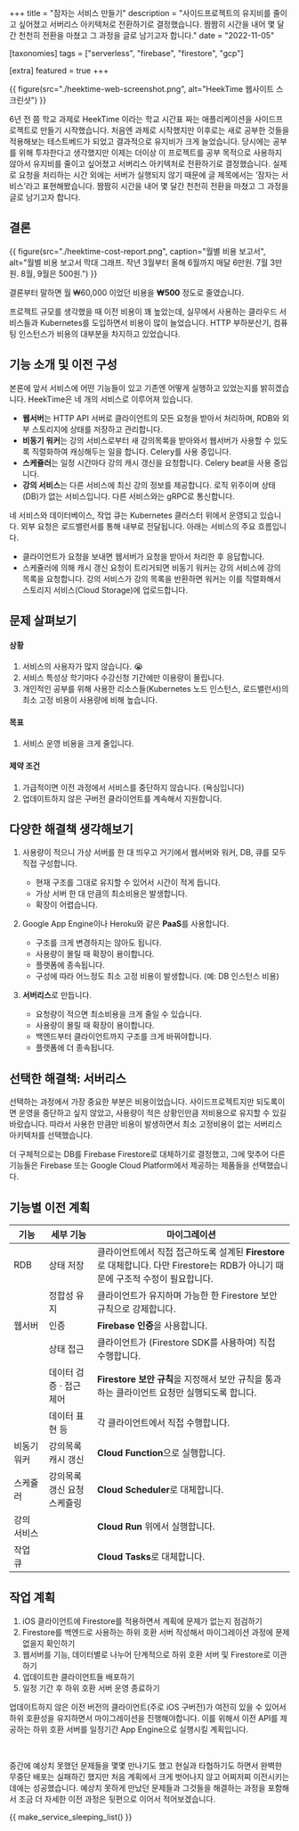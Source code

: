 +++
title = "잠자는 서비스 만들기"
description = "사이드프로젝트의 유지비를 줄이고 싶어졌고 서버리스 아키텍처로 전환하기로 결정했습니다. 짬짬히 시간을 내어 몇 달간 천천히 전환을 마쳤고 그 과정을 글로 남기고자 합니다."
date = "2022-11-05"

[taxonomies]
tags = ["serverless", "firebase", "firestore", "gcp"]

[extra]
featured = true
+++

{{ figure(src="./heektime-web-screenshot.png", alt="HeekTime 웹사이트 스크린샷") }}

6년 전 쯤 학교 과제로 HeekTime 이라는 학교 시간표 짜는 애플리케이션을 사이드프로젝트로 만들기 시작했습니다. 처음엔 과제로 시작했지만 이후로는 새로 공부한 것들을 적용해보는 테스트베드가 되었고 결과적으로 유지비가 크게 늘었습니다. 당시에는 공부를 위해 투자한다고 생각했지만 이제는 더이상 이 프로젝트를 공부 목적으로 사용하지 않아서 유지비를 줄이고 싶어졌고 서버리스 아키텍처로 전환하기로 결정했습니다. 실제로 요청을 처리하는 시간 외에는 서버가 실행되지 않기 때문에 글 제목에서는 ‘잠자는 서비스’라고 표현해봤습니다. 짬짬히 시간을 내어 몇 달간 천천히 전환을 마쳤고 그 과정을 글로 남기고자 합니다.

## 결론

{{ figure(src="./heektime-cost-report.png", caption="월별 비용 보고서", alt="월별 비용 보고서 막대 그래프. 작년 3월부터 올해 6월까지 매달 6만원. 7월 3만원. 8월, 9월은 500원.") }}

결론부터 말하면 월 ₩60,000 이었던 비용을 **₩500** 정도로 줄였습니다.

프로젝트 규모를 생각했을 때 이전 비용이 꽤 높았는데, 실무에서 사용하는 클라우드 서비스들과 Kubernetes를 도입하면서 비용이 많이 늘었습니다. HTTP 부하분산기, 컴퓨팅 인스턴스가 비용의 대부분을 차지하고 있었습니다.

## 기능 소개 및 이전 구성

본론에 앞서 서비스에 어떤 기능들이 있고 기존엔 어떻게 실행하고 있었는지를 밝히겠습니다. HeekTime은 네 개의 서비스로 이루어져 있습니다.

- **웹서버**는 HTTP API 서버로 클라이언트의 모든 요청을 받아서 처리하며, RDB와 외부 스토리지에 상태를 저장하고 관리합니다.
- **비동기 워커**는 강의 서비스로부터 새 강의목록을 받아와서 웹서버가 사용할 수 있도록 직렬화하여 캐싱해두는 일을 합니다. Celery를 사용 중입니다.
- **스케쥴러**는 일정 시간마다 강의 캐시 갱신을 요청합니다. Celery beat을 사용 중입니다.
- **강의 서비스**는 다른 서비스에 최신 강의 정보를 제공합니다. 로직 위주이며 상태(DB)가 없는 서비스입니다. 다른 서비스와는 gRPC로 통신합니다.

네 서비스와 데이터베이스, 작업 큐는 Kubernetes 클러스터 위에서 운영되고 있습니다. 외부 요청은 로드밸런서를 통해 내부로 전달됩니다. 아래는 서비스의 주요 흐름입니다.

- 클라이언트가 요청을 보내면 웹서버가 요청을 받아서 처리한 후 응답합니다.
- 스케쥴러에 의해 캐시 갱신 요청이 트리거되면 비동기 워커는 강의 서비스에 강의 목록을 요청합니다. 강의 서비스가 강의 목록을 반환하면 워커는 이를 직렬화해서 스토리지 서비스(Cloud Storage)에 업로드합니다.

## 문제 살펴보기

#### 상황

1. 서비스의 사용자가 많지 않습니다. 😭
2. 서비스 특성상 학기마다 수강신청 기간에만 이용량이 몰립니다.
3. 개인적인 공부를 위해 사용한 리소스들(Kubernetes 노드 인스턴스, 로드밸런서)의 최소 고정 비용이 사용량에 비해 높습니다.

#### 목표

1. 서비스 운영 비용을 크게 줄입니다.

#### 제약 조건

1. 가급적이면 이전 과정에서 서비스를 중단하지 않습니다. (욕심입니다)
1. 업데이트하지 않은 구버전 클라이언트를 계속해서 지원합니다.

## 다양한 해결책 생각해보기

1. 사용량이 적으니 가상 서버를 한 대 띄우고 거기에서 웹서버와 워커, DB, 큐를 모두 직접 구성합니다.

   - 현재 구조를 그대로 유지할 수 있어서 시간이 적게 듭니다.
   - 가상 서버 한 대 만큼의 최소비용은 발생합니다.
   - 확장이 어렵습니다.

2. Google App Engine이나 Heroku와 같은 **PaaS**를 사용합니다.

   - 구조를 크게 변경하지는 않아도 됩니다.
   - 사용량이 몰릴 때 확장이 용이합니다.
   - 플랫폼에 종속됩니다.
   - 구성에 따라 어느정도 최소 고정 비용이 발생합니다. (예: DB 인스턴스 비용)

3. **서버리스**로 만듭니다.
   - 요청량이 적으면 최소비용을 크게 줄일 수 있습니다.
   - 사용량이 몰릴 때 확장이 용이합니다.
   - 백엔드부터 클라이언트까지 구조를 크게 바꿔야합니다.
   - 플랫폼에 더 종속됩니다.

## 선택한 해결책: 서버리스

선택하는 과정에서 가장 중요한 부분은 비용이었습니다. 사이드프로젝트지만 되도록이면 운영을 중단하고 싶지 않았고, 사용량이 적은 상황인만큼 저비용으로 유지할 수 있길 바랐습니다. 따라서 사용한 만큼만 비용이 발생하면서 최소 고정비용이 없는 서버리스 아키텍처를 선택했습니다.

더 구체적으로는 DB를 Firebase Firestore로 대체하기로 결정했고, 그에 맞추어 다른 기능들은 Firebase 또는 Google Cloud Platform에서 제공하는 제품들을 선택했습니다.

## 기능별 이전 계획

<div class="[&_tr>td:nth-child(1)]:font-bold [&_tr>th:nth-child(1)]:w-20 [&_tr>th:nth-child(2)]:w-48">

| 기능        | 세부 기능                   | 마이그레이션                                                                                                                     |
| ----------- | --------------------------- | -------------------------------------------------------------------------------------------------------------------------------- |
| RDB         | 상태 저장                   | 클라이언트에서 직접 접근하도록 설계된 **Firestore**로 대체합니다. 다만 Firestore는 RDB가 아니기 때문에 구조적 수정이 필요합니다. |
|             | 정합성 유지                 | 클라이언트가 유지하며 가능한 한 Firestore 보안 규칙으로 강제합니다.                                                              |
| 웹서버      | 인증                        | **Firebase 인증**을 사용합니다.                                                                                                  |
|             | 상태 접근                   | 클라이언트가 (Firestore SDK를 사용하여) 직접 수행합니다.                                                                         |
|             | 데이터 검증 · 접근 제어     | **Firestore 보안 규칙**을 지정해서 보안 규칙을 통과하는 클라이언트 요청만 실행되도록 합니다.                                     |
|             | 데이터 표현 등              | 각 클라이언트에서 직접 수행합니다.                                                                                               |
| 비동기 워커 | 강의목록 캐시 갱신          | **Cloud Function**으로 실행합니다.                                                                                               |
| 스케쥴러    | 강의목록 갱신 요청 스케쥴링 | **Cloud Scheduler**로 대체합니다.                                                                                                |
| 강의 서비스 |                             | **Cloud Run** 위에서 실행합니다.                                                                                                 |
| 작업 큐     |                             | **Cloud Tasks**로 대체합니다.                                                                                                    |

</div>

## 작업 계획

1. iOS 클라이언트에 Firestore를 적용하면서 계획에 문제가 없는지 점검하기
2. Firestore를 백엔드로 사용하는 하위 호환 서버 작성해서 마이그레이션 과정에 문제 없을지 확인하기
3. 웹서버를 기능, 데이터별로 나누어 단계적으로 하위 호환 서버 및 Firestore로 이관하기
4. 업데이트한 클라이언트들 배포하기
5. 일정 기간 후 하위 호환 서버 운영 종료하기

업데이트하지 않은 이전 버전의 클라이언트(주로 iOS 구버전)가 여전히 있을 수 있어서 하위 호환성을 유지하면서 마이그레이션을 진행해야합니다. 이를 위해서 이전 API를 제공하는 하위 호환 서버를 일정기간 App Engine으로 실행시킬 계획입니다.

<br />

중간에 예상치 못했던 문제들을 몇몇 만나기도 했고 현실과 타협하기도 하면서 완벽한 무중단 배포는 실패하긴 했지만 처음 계획에서 크게 벗어나지 않고 어찌저찌 이전시키는 데에는 성공했습니다. 예상치 못하게 만났던 문제들과 그것들을 해결하는 과정을 포함해서 조금 더 자세한 이전 과정은 뒷편으로 이어서 적어보겠습니다.

{{ make_service_sleeping_list() }}

